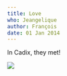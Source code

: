 ```yaml
---
title: Love
who: Jeangelique
author: François
date: 01 Jan 2014
---
```

In Cadix, they met!

![](/assets/jeangelique-save-the-date.gif)
